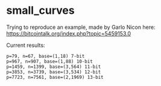 # small_curves

Trying to reproduce an example, made by Garlo Nicon here: https://bitcointalk.org/index.php?topic=5459153.0

Current results:
```
p=79, n=67, base=(1,18) 7-bit
p=967, n=907, base=(1,88) 10-bit
p=1459, n=1399, base=(3,564) 11-bit
p=3853, n=3739, base=(3,534) 12-bit
p=7723, n=7561, base=(2,1969) 13-bit
```
